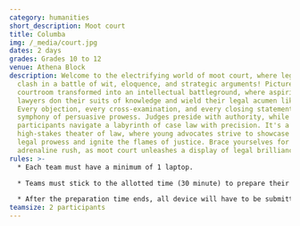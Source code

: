 ```yaml
---
category: humanities
short_description: Moot court
title: Columba
img: /_media/court.jpg
dates: 2 days
grades: Grades 10 to 12
venue: Athena Block
description: Welcome to the electrifying world of moot court, where legal minds
  clash in a battle of wit, eloquence, and strategic arguments! Picture a
  courtroom transformed into an intellectual battleground, where aspiring
  lawyers don their suits of knowledge and wield their legal acumen like swords.
  Every objection, every cross-examination, and every closing statement is a
  symphony of persuasive prowess. Judges preside with authority, while
  participants navigate a labyrinth of case law with precision. It's a
  high-stakes theater of law, where young advocates strive to showcase their
  legal prowess and ignite the flames of justice. Brace yourselves for the
  adrenaline rush, as moot court unleashes a display of legal brilliance!
rules: >-
  * Each team must have a minimum of 1 laptop.

  * Teams must stick to the allotted time (30 minute) to prepare their arguments. No extra time will be granted on any grounds.

  * After the preparation time ends, all device will have to be submitted to the managers. The devices will be handed back once it's the team's turn to present.
teamsize: 2 participants
---
```

